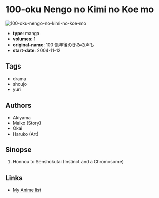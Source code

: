 # 100-oku Nengo no Kimi no Koe mo

![100-oku-nengo-no-kimi-no-koe-mo](https://cdn.myanimelist.net/images/manga/2/15483.jpg)

-   **type**: manga
-   **volumes**: 1
-   **original-name**: 100 億年後のきみの声も
-   **start-date**: 2004-11-12

## Tags

-   drama
-   shoujo
-   yuri

## Authors

-   Akiyama
-   Maiko (Story)
-   Okai
-   Haruko (Art)

## Sinopse

1. Honnou to Senshokutai (Instinct and a Chromosome)

## Links

-   [My Anime list](https://myanimelist.net/manga/11317/100-oku_Nengo_no_Kimi_no_Koe_mo)
